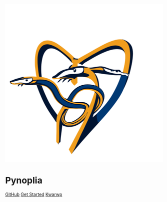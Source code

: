 ![logo](_media/pynoplialg.svg)

# Pynoplia <small><span class="curversion"></span></small>

[GitHub](https://github.com/SuPyPerson/SuPyPerson.github.io)
[Get Started](README)
[Kwarwp](/kwa)
